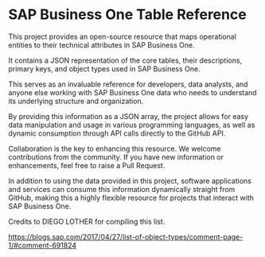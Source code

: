 # SAP Business One Table Reference

This project provides an open-source resource that maps operational entities to their technical attributes in SAP Business One. 

It contains a JSON representation of the core tables, their descriptions, primary keys, and object types used in SAP Business One. 

This serves as an invaluable reference for developers, data analysts, and anyone else working with SAP Business One data who needs to understand its underlying structure and organization. 

By providing this information as a JSON array, the project allows for easy data manipulation and usage in various programming languages, as well as dynamic consumption through API calls directly to the GitHub API.

Collaboration is the key to enhancing this resource. We welcome contributions from the community. If you have new information or enhancements, feel free to raise a Pull Request.

In addition to using the data provided in this project, software applications and services can consume this information dynamically straight from GitHub, making this a highly flexible resource for projects that interact with SAP Business One.

Credits to DIEGO LOTHER for compiling this list.

https://blogs.sap.com/2017/04/27/list-of-object-types/comment-page-1/#comment-691824


